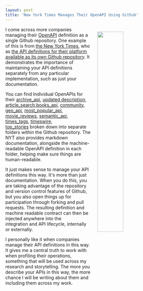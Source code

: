 ```yaml
---
layout: post
title: 'New York Times Manages Their OpenAPI Using Github'
---
```

<p><a href="https://github.com/NYTimes/public_api_specs"><img style="padding: 15px;" src="http://kinlane-productions.s3.amazonaws.com/api_evangelist_site/blog/screen_shot_2017_02_26_at_3.44.42_pm.png" alt="" width="40%" align="right" /></a></p>
<p>I come across more companies managing their <a href="http://openapis.org">OpenAPI</a> definition as a single Github repository. One example of this is from <a href="https://www.nytimes.com/">the New York Times</a>, who as <a href="https://github.com/NYTimes/public_api_specs">the API definitions for their platform available as its own Github repository</a>. It demonstrates the importance of maintaining your API definitions separately from any particular implementation, such as just your documentation.</p>
<p>You can find Individual OpenAPIs for their&nbsp;<a href="https://github.com/NYTimes/public_api_specs/tree/master/archive_api">archive_api</a>, <a href="https://github.com/NYTimes/public_api_specs/commit/dd0716a5adc93f95eb4b065ddd8601ffd17cb09c">updated description</a>, <a href="https://github.com/NYTimes/public_api_specs/tree/master/article_search">article_search</a>,<a href="https://github.com/NYTimes/public_api_specs/tree/master/books_api">books_api</a>, <a href="https://github.com/NYTimes/public_api_specs/tree/master/community">community</a>, <a href="https://github.com/NYTimes/public_api_specs/tree/master/geo_api">geo_api</a>, <a href="https://github.com/NYTimes/public_api_specs/tree/master/most_popular_api">most_popular_api</a>, <a href="https://github.com/NYTimes/public_api_specs/tree/master/movie_reviews">movie_reviews</a>, <a href="https://github.com/NYTimes/public_api_specs/tree/master/semantic_api">semantic_api</a>, <a href="https://github.com/NYTimes/public_api_specs/tree/master/times_tags">times_tags</a>, <a href="https://github.com/NYTimes/public_api_specs/tree/master/timeswire">timeswire</a>, <a href="https://github.com/NYTimes/public_api_specs/tree/master/top_stories">top_stories</a>&nbsp;broken down into separate folders within the Github repository. The NYT also provides markdown documentation, alongside the machine-readable OpenAPI definition in each folder, helping make sure things are human-readable.</p>
<p>It just makes sense to manage your API definitions this way. It's more than just documentation. When you do this, you are taking advantage of the repository and version control features of Github, but you also open things up for participation through forking and pull requests. The resulting definition and machine readable contract can then be injected anywhere into the integration&nbsp;and API lifecycle, internally or externally.</p>
<p>I personally like it when companies manage their API definitions in this way. It gives me a central truth to work with when profiling their operations, something that will be used across my research and storytelling. The more you describe your APIs in this way, the more chance I will be writing about them&nbsp;and including them across my work.</p>